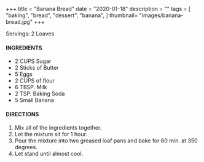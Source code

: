 +++
title = "Banana Bread"
date = "2020-01-18"
description = ""
tags = [
    "baking",
    "bread",
    "dessert",
    "banana",
]
thumbnail= "images/banana-bread.jpg"
+++

Servings: 2 Loaves <!--more-->

#### INGREDIENTS 
* 2 CUPS Sugar 
* 2 Sticks of Butter 
* 5 Eggs 
* 2 CUPS of flour 
* 6 TBSP. Milk 
* 2 TSP. Baking Soda
* 5 Small Banana 

#### DIRECTIONS 
1. Mix all of the ingredients together. 
2. Let the mixture sit for 1 hour. 
3. Pour the mixture into two greased loaf pans and bake for 60 min. at 350 degrees. 
4. Let stand until almost cool. 

